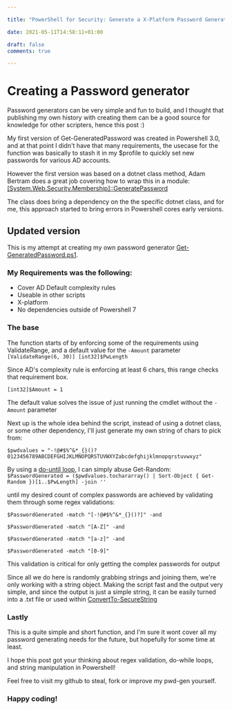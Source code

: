 ```yaml
--- 

title: "PowerShell for Security: Generate a X-Platform Password Generator using Powershell 7" 

date: 2021-05-11T14:58:11+01:00 

draft: false
comments: true

--- 
```

# Creating a Password generator

Password generators can be very simple and fun to build, and I thought that publishing my own history with creating them can be a good source for knowledge for other scripters, hence this post :)

My first version of Get-GeneratedPassword was created in Powershell 3.0, and at that point I didn't have that many requirements, the usecase for the function was basically to stash it in my $profile to quickly set new passwords for various AD accounts.

 However the first version was based on a dotnet class method, Adam Bertram does a great job covering how to wrap this in a module: [[System.Web.Security.Membership]::GeneratePassword](https://adamtheautomator.com/random-password-generator/)

 The class does bring a dependency on the the specific dotnet class, and for me, this approach started to bring errors in Powershell cores early versions.

## Updated version

This is my attempt at creating my own password generator [Get-GeneratedPassword.ps1](https://github.com/ehmiiz/PowerShell/blob/master/Get-GeneratedPassword.ps1).  

### My Requirements was the following:

* Cover AD Default complexity rules
* Useable in other scripts
* X-platform
* No dependencies outside of Powershell 7

### The base

The function starts of by enforcing some of the requirements using ValidateRange, and a default value for the `-Amount` parameter  
`[ValidateRange(6, 30)]
[int32]$PwLength`

Since AD's complexity rule is enforcing at least 6 chars, this range checks that requirement box.

`[int32]$Amount = 1`

The default value solves the issue of just running the cmdlet without the `-Amount` parameter

Next up is the whole idea behind the script, instead of using a dotnet class, or some other dependency, I'll just generate my own string of chars to pick from:

` $pwdvalues = "-!@#$%^&*_{}()?0123456789ABCDEFGHIJKLMNOPQRSTUVWXYZabcdefghijklmnopqrstuvwxyz" `

By using a [do-until loop](https://devblogs.microsoft.com/scripting/powershell-looping-understanding-and-using-dountil/), I can simply abuse Get-Random:  
` $PasswordGenerated = ($pwdvalues.tochararray() | Sort-Object { Get-Random })[1..$PwLength] -join '' `

 until my desired count of complex passwords are achieved by validating them through some regex validations:

`$PasswordGenerated -match "[-!@#$%^&*_{}()?]" -and `

` $PasswordGenerated -match "[A-Z]" -and `

` $PasswordGenerated -match "[a-z]" -and `

` $PasswordGenerated -match "[0-9]" `

This validation is critical for only getting the complex passwords for output

Since all we do here is randomly grabbing strings and joining them, we're only working with a string object. Making the script fast and the output very simple, and since the output is just a simple string, it can be easily turned into a .txt file or used within [ConvertTo-SecureString](https://docs.microsoft.com/en-us/powershell/module/microsoft.powershell.security/convertto-securestring?view=powershell-7.1)

### Lastly
This is a quite simple and short function, and I'm sure it wont cover all my password generating needs for the future, but hopefully for some time at least.

I hope this post got your thinking about regex validation, do-while loops, and string manipulation in Powershell!

Feel free to visit my github to steal, fork or improve my pwd-gen yourself.

### Happy coding!
